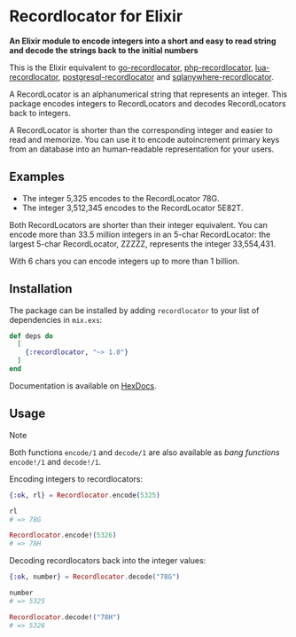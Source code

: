 # Recordlocator for Elixir

**An Elixir module to encode integers into a short and easy to read string and decode the strings back to the initial numbers**

This is the Elixir equivalent to [go-recordlocator](https://github.com/jakoubek/go-recordlocator), [php-recordlocator](https://github.com/jakoubek/php-recordlocator), [lua-recordlocator](https://github.com/jakoubek/lua-recordlocator), [postgresql-recordlocator](https://github.com/jakoubek/postgresql-recordlocator) and [sqlanywhere-recordlocator](https://github.com/jakoubek/sqlanywhere-recordlocator).

A RecordLocator is an alphanumerical string that represents an integer. This package encodes integers to RecordLocators and decodes RecordLocators back to integers.

A RecordLocator is shorter than the corresponding integer and easier to read and memorize. You can use it to encode autoincrement primary keys from an database into an human-readable representation for your users.

## Examples

- The integer 5,325 encodes to the RecordLocator 78G.
- The integer 3,512,345 encodes to the RecordLocator 5E82T.

Both RecordLocators are shorter than their integer equivalent. You can encode more than 33.5 million integers in an 5-char RecordLocator: the largest 5-char RecordLocator, ZZZZZ, represents the integer 33,554,431.

With 6 chars you can encode integers up to more than 1 billion.

## Installation

The package can be installed by adding `recordlocator` to your list of dependencies in `mix.exs`:

```elixir
def deps do
  [
    {:recordlocator, "~> 1.0"}
  ]
end
```

Documentation is available on [HexDocs](https://hexdocs.pm/recordlocator).


## Usage

> [!NOTE]
> Both functions `encode/1` and `decode/1` are also available as _bang functions_ `encode!/1` and `decode!/1`.


Encoding integers to recordlocators:

```elixir
{:ok, rl} = Recordlocator.encode(5325)

rl
# => 78G

Recordlocator.encode!(5326)
# => 78H
```

Decoding recordlocators back into the integer values:

```elixir
{:ok, number} = Recordlocator.decode("78G")

number
# => 5325

Recordlocator.decode!("78H")
# => 5326
```
